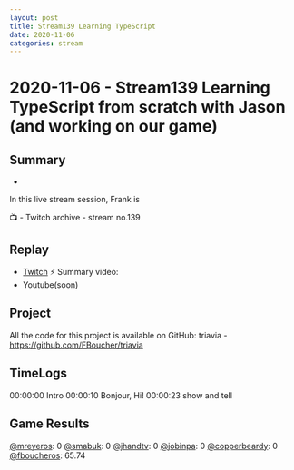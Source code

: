 ```yaml
---
layout: post
title: Stream139 Learning TypeScript
date: 2020-11-06
categories: stream
---
```



# 2020-11-06 - Stream139 Learning TypeScript from scratch with Jason (and working on our game)

## Summary
-

In this live stream session, Frank is 

📺 - Twitch archive - stream no.139

## Replay


- [Twitch](https://www.twitch.tv/fboucheros)
⚡ Summary video:
- Youtube(soon)

Project
-------

All the code for this project is available on GitHub: triavia - https://github.com/FBoucher/triavia

## TimeLogs

00:00:00 Intro
00:00:10 Bonjour, Hi!
00:00:23 show and tell

## Game Results

[@mreyeros](https://www.twitch.tv/mreyeros): 0
[@smabuk](https://www.twitch.tv/smabuk): 0
[@jhandtv](https://www.twitch.tv/jhandtv): 0
[@jobinpa](https://www.twitch.tv/jobinpa): 0
[@copperbeardy](https://www.twitch.tv/copperbeardy): 0
[@fboucheros](https://www.twitch.tv/fboucheros): 65.74
